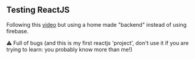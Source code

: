 ## Testing ReactJS

Following this [video](https://www.youtube.com/watch?v=Dorf8i6lCuk&t=10439s&ab_channel=Academind) but using a home made "backend" instead of using firebase.

:warning: Full of bugs (and this is my first reactjs 'project', don't use it if you are trying to learn: you probably know more than me!)
